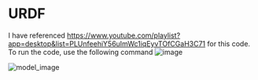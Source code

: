 # URDF
I have referenced https://www.youtube.com/playlist?app=desktop&list=PLUnfeehiY56uImWc1iqEyvTOfCGaH3C71 for this code.
To run the code, use the following command
![image](https://user-images.githubusercontent.com/55177460/197115670-34586958-d45f-4f5c-93b9-2f9af9eee66b.png)

![model_image](https://user-images.githubusercontent.com/55177460/197116554-f7d29487-1586-4e1c-97ad-3e96bb44e15d.png)
